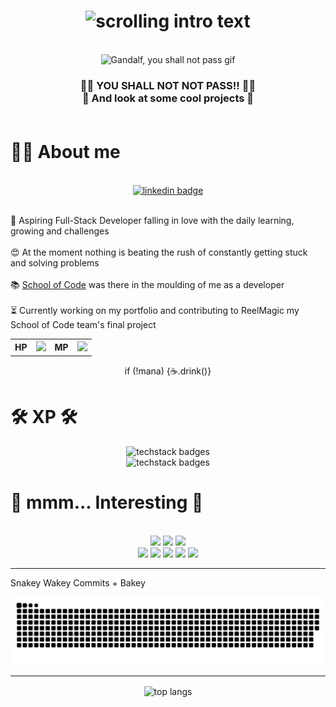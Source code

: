 
<!-- typing title -->
<h1 align="center">
    <img src="https://readme-typing-svg.herokuapp.com/?font=Press+Start+2P&color=bb5008&size=25&center=true&vCenter=true&width=1000&height=70&duration=4000&lines=Hi,+I'm+James+O'Kane;+Daring+Developer;Engineering+Extraordinaire" alt="scrolling intro text"/>
</h1>

<br>

<!-- Gandalf -->
<div align="center">
    <img src="https://i.giphy.com/media/v1.Y2lkPTc5MGI3NjExMWhraWo2aml4ejE4MTJoeXNwZjNpY3N1eTIzdzZncWJjcXh5dDRzayZlcD12MV9pbnRlcm5hbF9naWZfYnlfaWQmY3Q9Zw/njYrp176NQsHS/giphy.gif" alt="Gandalf, you shall not pass gif">
</div>

<!-- Gif text -->
<h3 align="center">
    🧙‍♂️ YOU SHALL NOT NOT PASS!! 🧙‍♂️ <br>
    👀 And look at some cool projects 👀 <br>
    <br>
</h3>

# 🤷‍♂️ About me

<br>

<!-- Link badges -->
<div align="center">
    <a href="https://www.linkedin.com/in/james-o-kane-570b71314/"><img src="https://img.shields.io/badge/LinkedIn-0077B5?style=for-the-badge&logo=linkedin&logoColor=white" alt="linkedin badge"></a>
</div>

<br>

🔭 Aspiring Full-Stack Developer falling in love with the daily learning, growing and challenges
<br><br>
😍 At the moment nothing is beating the rush of constantly getting stuck and solving problems
<br><br>
📚 <a href="https://schoolofcode.co.uk/">School of Code</a> was there in the moulding of me as a developer
<br><br>
⏳ Currently working on my portfolio and contributing to ReelMagic my School of Code team's final project
<br><be>

<be>

<div align="center">
    <table>
        <tr>
          <th>HP</th>
          <th><img src="https://geps.dev/progress/30?dangerColor=f94144&warningColor=f94144&successColor=f94144"></th>
          <th>MP</th>
          <th><img src="https://geps.dev/progress/9001?dangerColor=1982c4&warningColor=1982c4&successColor=1982c4"></th>
        </tr>
    </table> 
</div>

<p align="center">if (!mana) {☕️.drink()}</p>

<!-- XP-->
 # 🛠️ XP 🛠️

<!-- Skills -->
<div align="center">
    <img src="https://skillicons.dev/icons?i=html,css,js,ts,react,nodejs" alt="techstack badges"/>
</div>
<div align="center">
    <img src="https://skillicons.dev/icons?i=vscode,nextjs,vite,git,github,postman,figma" alt="techstack badges"/>
</div>

# 🧐 mmm... Interesting 🤔

<br>

<div align="center">
    <img src="https://img.shields.io/badge/freecodecamp-053c5e?style=for-the-badge&logo=freecodecamp&logoColor=white" />
    <img src="https://img.shields.io/badge/scrimba-1d3958?style=for-the-badge&logo=scrimba&logoColor=white" />
    <img src="https://img.shields.io/badge/Duolingo-353652?style=for-the-badge&logo=Duolingo&logoColor=black" />
    
</div>
<div align="center">
    <img src="https://img.shields.io/badge/Music_Production-4c334d?style=for-the-badge" />
    <img src="https://img.shields.io/badge/Gaming-643047?style=for-the-badge" />
    <img src="https://img.shields.io/badge/Movies-7c2e41?style=for-the-badge" />
    <img src="https://img.shields.io/badge/Comics-942b3b?style=for-the-badge" />
    <img src="https://img.shields.io/badge/Anime-ab2836?style=for-the-badge" />
</div>

<hr>

<!-- Snake -->
Snakey Wakey Commits + Bakey
<div align="center">
    <picture>
      <source media="(prefers-color-scheme: dark)" srcset="https://raw.githubusercontent.com/orbiccode/orbiccode/output/github-contribution-grid-snake-dark.svg">
      <source media="(prefers-color-scheme: light)" srcset="https://raw.githubusercontent.com/orbiccode/orbiccode/output/github-contribution-grid-snake.svg">
      <img alt="github contribution grid snake animation" src="https://raw.githubusercontent.com/orbiccode/orbiccode/output/github-contribution-grid-snake.svg">
    </picture>
</div>

<hr>

<div align="center">
    <img width=325 align="center" src="https://github-readme-stats-salesp07.vercel.app/api/top-langs/?username=orbiccode&langs_count=8&layout=compact&theme=react&border_radius=10&size_weight=0.5&count_weight=0.5&exclude_repo=github-readme-stats" alt="top langs" />
</div>
